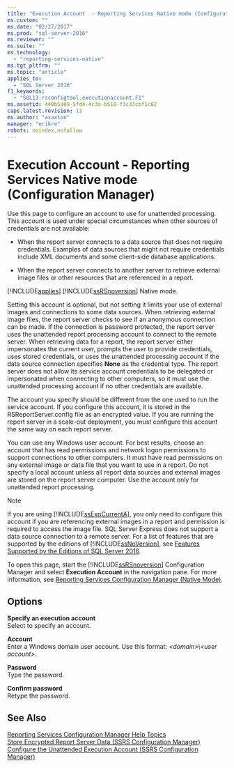 ```yaml
---
title: "Execution Account  - Reporting Services Native mode (Configuration Manager) | Microsoft Docs"
ms.custom: ""
ms.date: "02/27/2017"
ms.prod: "sql-server-2016"
ms.reviewer: ""
ms.suite: ""
ms.technology: 
  - "reporting-services-native"
ms.tgt_pltfrm: ""
ms.topic: "article"
applies_to: 
  - "SQL Server 2016"
f1_keywords: 
  - "SQL13.rsconfigtool.executionaccount.F1"
ms.assetid: 440b5a09-5fd4-4c3a-b510-f3c33cbf1c82
caps.latest.revision: 11
ms.author: "asaxton"
manager: "erikre"
robots: noindex,nofollow
---
```

# Execution Account  - Reporting Services Native mode (Configuration Manager)
  Use this page to configure an account to use for unattended processing. This account is used under special circumstances when other sources of credentials are not available:  
  
-   When the report server connects to a data source that does not require credentials. Examples of data sources that might not require credentials include XML documents and some client-side database applications.  
  
-   When the report server connects to another server to retrieve external image files or other resources that are referenced in a report.  
  
 [!INCLUDE[applies](../a9retired/includes/applies-md.md)] [!INCLUDE[ssRSnoversion](../a9notintoc/includes/ssrsnoversion-md.md)] Native mode.  
  
 Setting this account is optional, but not setting it limits your use of external images and connections to some data sources. When retrieving external image files, the report server checks to see if an anonymous connection can be made. If the connection is password protected, the report server uses the unattended report processing account to connect to the remote server. When retrieving data for a report, the report server either impersonates the current user, prompts the user to provide credentials, uses stored credentials, or uses the unattended processing account if the data source connection specifies **None** as the credential type. The report server does not allow its service account credentials to be delegated or impersonated when connecting to other computers, so it must use the unattended processing account if no other credentials are available.  
  
 The account you specify should be different from the one used to run the service account. If you configure this account, it is stored in the RSReportServer.config file as an encrypted value. If you are running the report server in a scale-out deployment, you must configure this account the same way on each report server.  
  
 You can use any Windows user account. For best results, choose an account that has read permissions and network logon permissions to support connections to other computers. It must have read permissions on any external image or data file that you want to use in a report. Do not specify a local account unless all report data sources and external images are stored on the report server computer. Use the account only for unattended report processing.  
  
> [!NOTE]  
>  If you are using [!INCLUDE[ssExpCurrentA](../a9retired/includes/ssexpcurrenta-md.md)], you only need to configure this account if you are referencing external images in a report and permission is required to access the image file. SQL Server Express does not support a data source connection to a remote server. For a list of features that are supported by the editions of [!INCLUDE[ssNoVersion](../a9notintoc/includes/ssnoversion-md.md)], see [Features Supported by the Editions of SQL Server 2016](../Topic/Features%20Supported%20by%20the%20Editions%20of%20SQL%20Server%202016.md).  
  
 To open this page, start the [!INCLUDE[ssRSnoversion](../a9notintoc/includes/ssrsnoversion-md.md)] Configuration Manager and select **Execution Account** in the navigation pane. For more information, see [Reporting Services Configuration Manager &#40;Native Mode&#41;](../reporting-services/install/windows/reporting-services-configuration-manager-native-mode.md).  
  
## Options  
 **Specify an execution account**  
 Select to specify an account.  
  
 **Account**  
 Enter a Windows domain user account. Use this format: *\<domain>\\<user account\>*.  
  
 **Password**  
 Type the password.  
  
 **Confirm password**  
 Retype the password.  
  
## See Also  
 [Reporting Services Configuration Manager Help Topics](../a9retired/reporting-services-configuration-manager-help-topics.md)   
 [Store Encrypted Report Server Data &#40;SSRS Configuration Manager&#41;](../reporting-services/install/windows/ssrs-encryption-keys-store-encrypted-report-server-data.md)   
 [Configure the Unattended Execution Account &#40;SSRS Configuration Manager&#41;](../reporting-services/install/windows/configure-the-unattended-execution-account-ssrs-configuration-manager.md)  
  
  